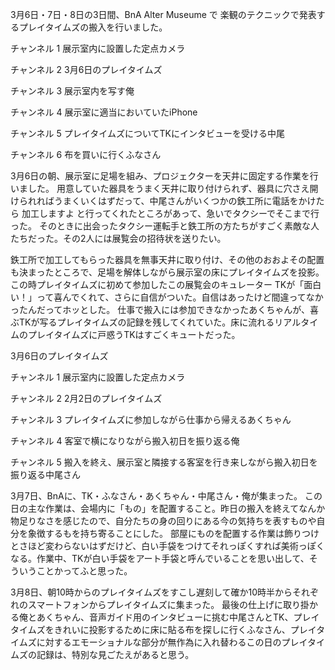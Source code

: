 3月6日・7日・8日の3日間、BnA Alter Museume で 楽観のテクニックで発表するプレイタイムズの搬入を行いました。

チャンネル 1
展示室内に設置した定点カメラ

チャンネル 2
3月6日のプレイタイムズ

チャンネル 3
展示室内を写す俺

チャンネル 4
展示室に適当においていたiPhone

チャンネル 5
プレイタイムズについてTKにインタビューを受ける中尾

チャンネル 6
布を買いに行くふなさん

3月6日の朝、展示室に足場を組み、プロジェクターを天井に固定する作業を行いました。
用意していた器具をうまく天井に取り付けられず、器具に穴さえ開けられればうまくいくはずだって、中尾さんがいくつかの鉄工所に電話をかけたら 加工しますよ と行ってくれたところがあって、急いでタクシーでそこまで行った。
そのときに出会ったタクシー運転手と鉄工所の方たちがすごく素敵な人たちだった。その2人には展覧会の招待状を送りたい。

鉄工所で加工してもらった器具を無事天井に取り付け、その他のおおよその配置も決まったところで、足場を解体しながら展示室の床にプレイタイムズを投影。
この時プレイタイムズに初めて参加したこの展覧会のキュレーター TKが「面白い！」って喜んでくれて、さらに自信がついた。自信はあったけど間違ってなかったんだってホッとした。
仕事で搬入には参加できなかったあくちゃんが、喜ぶTKが写るプレイタイムズの記録を残してくれていた。床に流れるリアルタイムのプレイタイムズに戸惑うTKはすごくキュートだった。

3月6日のプレイタイムズ

チャンネル 1
展示室内に設置した定点カメラ

チャンネル 2
2月2日のプレイタイムズ

チャンネル 3
プレイタイムズに参加しながら仕事から帰えるあくちゃん

チャンネル 4
客室で横になりながら搬入初日を振り返る俺

チャンネル 5
搬入を終え、展示室と隣接する客室を行き来しながら搬入初日を振り返る中尾さん

3月7日、BnAに、TK・ふなさん・あくちゃん・中尾さん・俺が集まった。
この日の主な作業は、会場内に「もの」を配置すること。昨日の搬入を終えてなんか物足りなさを感じたので、自分たちの身の回りにある今の気持ちを表すものや自分を象徴するもを持ち寄ることにした。
部屋にものを配置する作業は飾りつけとさほど変わらないはずだけど、白い手袋をつけてそれっぽくすれば美術っぽくなる。作業中、TKが白い手袋をアート手袋と呼んでいることを思い出して、そういうことかってふと思った。

3月8日、朝10時からのプレイタイムズをすこし遅刻して確か10時半からそれぞれのスマートフォンからプレイタイムズに集まった。
最後の仕上げに取り掛かる俺とあくちゃん、音声ガイド用のインタビューに挑む中尾さんとTK、プレイタイムズをきれいに投影するために床に貼る布を探しに行くふなさん、プレイタイムズに対するエモーショナルな部分が無作為に入れ替わるこの日のプレイタイムズの記録は、特別な見ごたえがあると思う。